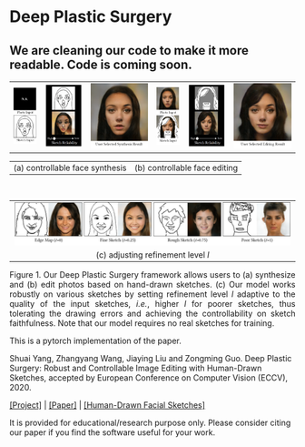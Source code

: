 # Deep Plastic Surgery

## We are cleaning our code to make it more readable. Code is coming soon.

<table border="0" width='100%' style="FONT-SIZE:15" >
				 <tr align="center">
					<td width="9.70%" align="left"><img src="./figures/teaser-a.png" alt="" width="99%" ></td>
					<td width="13.90%"><img src="./figures/teaser-b.gif" alt="" width="99%" ></td>
					<td width="20.40%"><img src="./figures/teaser-c.png" alt="" width="99%" ></td>
					<td width="9.70%"><img src="./figures/teaser-d.png" alt="" width="99%" ></td>
					<td width="13.90%"><img src="./figures/teaser-e.gif" alt="" width="99%" ></td>	
					<td width="20.40%" align="right"><img src="./figures/teaser-f.png" alt="" width="99%" ></td>
				 </tr>
				 </table>
				 <table border="0" width='100%' style="FONT-SIZE:15" >
				 <tr align="center">
					<td>(a) controllable face synthesis</td><td>(b) controllable face editing</td>
				</tr>
				</table>
				<br/>
				 <table border="0" width='100%' style="FONT-SIZE:15" >
				 <tr align="center">
					<td><img src="./figures/teaser-g.png" alt="" width="99%" ></td>
				</tr>				 	
				 <tr align="center">
					<td>(c) adjusting refinement level <em>l</em></td>
				</tr>
</table>
<p style="text-align: justify">Figure 1. Our Deep Plastic Surgery framework allows users to (a) synthesize and (b) edit photos based on hand-drawn sketches. (c) Our model works robustly on various sketches by setting refinement level <em>l</em> adaptive to the quality of the input sketches, <em>i.e.</em>, higher <em>l</em> for poorer sketches, thus tolerating the drawing errors and achieving the controllability on sketch faithfulness. Note that our model requires no real sketches for training.</p>

This is a pytorch implementation of the paper.

Shuai Yang, Zhangyang Wang, Jiaying Liu and Zongming Guo.
Deep Plastic Surgery: Robust and Controllable Image Editing with Human-Drawn Sketches, 
accepted by European Conference on Computer Vision (ECCV), 2020.

[[Project]](https://williamyang1991.github.io/projects/ECCV2020) | [[Paper]](https://arxiv.org/abs/2001.02890) | [[Human-Drawn Facial Sketches]](https://williamyang1991.github.io/projects/ECCV2020/DPS/files/human-drawn_facial_sketches.zip)

It is provided for educational/research purpose only. Please consider citing our paper if you find the software useful for your work.
